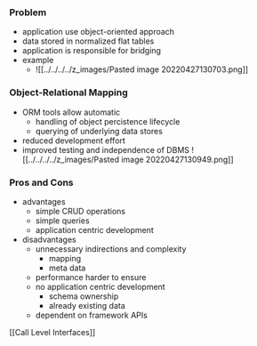 ### Problem
+ application use object-oriented approach
+ data stored in normalized flat tables
+ application is responsible for bridging
+ example
	+ ![[../../../../z_images/Pasted image 20220427130703.png]]

### Object-Relational Mapping
+ ORM tools allow automatic 
	+ handling of object percistence lifecycle
	+ querying of underlying data stores
+ reduced development effort
+ improved testing and independence of DBMS
![[../../../../z_images/Pasted image 20220427130949.png]]

### Pros and Cons
+ advantages
	+ simple CRUD operations
	+ simple queries
	+ application centric development
+ disadvantages
	+ unnecessary indirections and complexity
		+ mapping
		+ meta data
	+ performance harder to ensure
	+ no application centric development
		+ schema ownership
		+ already existing data
	+ dependent on framework APIs

[[Call Level Interfaces]]
